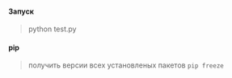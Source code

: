 #### Запуск    
> python test.py    

#### pip
> получить версии всех установленых пакетов ```pip freeze```
